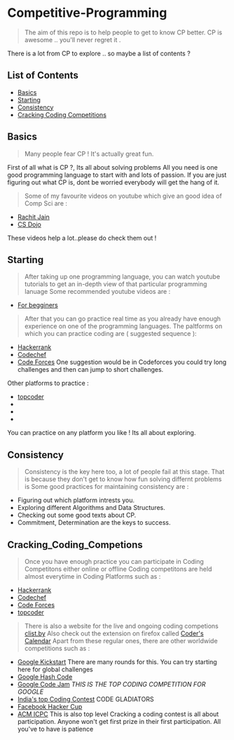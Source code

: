 # Competitive-Programming
> The aim of this repo is to help people to get to know CP better.
> CP is awesome .. you'll never regret it .

There is a lot from CP to explore .. so maybe a list of contents ?

## List of Contents 

* [Basics](#Basics)
* [Starting](#Starting)
* [Consistency](#Consistency)
* [Cracking Coding Competitions](#Cracking_Coding_Competitons)

## Basics 
> Many people fear CP ! It's actually great fun.

First of all what is CP ?, Its all about solving problems 
All you need is one good programming language to start with and lots of passion.
If you are just figuring out what CP is, dont be worried everybody will get the hang of it.
> Some of my favourite videos on youtube which give an good idea of Comp Sci are :
* [Rachit Jain](https://www.youtube.com/watch?v=jl86tYr7emg)
* [CS Dojo](https://www.youtube.com/watch?v=mElVGah7Epg)

These videos help a lot..please do check them out !

## Starting 

> After taking up one programming language, you can watch youtube tutorials to get an in-depth view of that particular programming lanuage
Some recommended youtube videos are :
* [For begginers](https://www.youtube.com/watch?v=-CpG3oATGIs)
> After that you can go practice real time as you already have enough experience on one of the programming languages. 
The paltforms on which you can practice coding are ( suggested sequence ):
* [Hackerrank](hackerrank.com)
* [Codechef](codechef.com)
* [Code Forces](codeforces.com)
One suggestion would be in Codeforces you could try long challenges and then can jump to short challenges. 

Other platforms to practice : 
* [topcoder](topcoder.com)
*
*
*

You can practice on any platform you like ! Its all about exploring.

## Consistency 

> Consistency is the key here too, a lot of people fail at this stage. That is because they don't get to know how fun solving differnt problems is 
Some good practices for maintaining consistency are : 
* Figuring out which platform intrests you. 
* Exploring different Algorithms and Data Structures.
* Checking out some good texts about CP.
* Commitment, Determination are the keys to success.

## Cracking_Coding_Competions 

> Once you have enough practice you can participate in Coding Competitons either online or offline
Coding competitons are held almost everytime in Coding Platforms such as :
* [Hackerrank](hackerrank.com)
* [Codechef](codechef.com)
* [Code Forces](codeforces.com)
* [topcoder](topcoder.com)
> There is also a website for the live and ongoing coding competions [clist.by](clist.by)
> Also check out the extension on firefox called [Coder's Calendar](https://addons.mozilla.org/en-US/firefox/addon/coder-s-calendar/?src=search)
Apart from these regular ones, there are other worldwide competitions such as : 
* [Google Kickstart](https://codingcompetitions.withgoogle.com/kickstart) There are many rounds for this. You can try starting here for global challenges
* [Google Hash Code](https://codingcompetitions.withgoogle.com/hashcode)
* [Google Code Jam](https://codingcompetitions.withgoogle.com/codejam) *THIS IS THE TOP CODING COMPETITION FOR GOOGLE* 
* [India's top Coding Contest](https://www.techgig.com/codegladiators) CODE GLADIATORS
* [Facebook Hacker Cup](https://www.facebook.com/hackercup/)
* [ACM ICPC](https://icpc.baylor.edu/) This is also top level 
Cracking a coding contest is all about participation. Anyone won't get first prize in their first participation. All you've to have is patience
